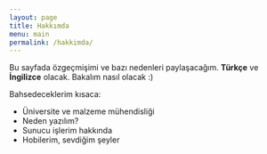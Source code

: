 ```yaml
---
layout: page
title: Hakkımda
menu: main
permalink: /hakkimda/
---
```


Bu sayfada özgeçmişimi ve bazı nedenleri paylaşacağım. **Türkçe** ve **İngilizce** olacak. Bakalım 
nasıl olacak :)

Bahsedeceklerim kısaca:

* Üniversite ve malzeme mühendisliği
* Neden yazılım?
* Sunucu işlerim hakkında
* Hobilerim, sevdiğim şeyler

